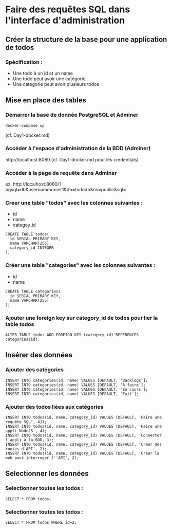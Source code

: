 # Faire des requêtes SQL dans l'interface d'administration

## Créer la structure de la base pour une application de todos

### Spécification :

- Une todo à un id et un name
- Une todo peut avoir une catégorie
- Une categorie peut avoir plusieurs todos

## Mise en place des tables

### Démarrer la base de donnée PostgreSQL et Adminer

```
docker-compose up
```
(cf. Day1-docker.md)

### Accéder à l'espace d'administration de la BDD (Adminer)

http://localhost:8080
(cf. Day1-docker.md pour les credentials)

### Accéder à la page de requête dans Adminer

ex. http://localhost:8080/?pgsql=db&username=user1&db=tododb&ns=public&sql=

### Créer une table "todos" avec les colonnes suivantes :

  - id
  - name
  - categoy_id

  ```
  CREATE TABLE todos(
    id SERIAL PRIMARY KEY,
    name VARCHAR(255),
    category_id INTEGER
  );
  ```
  
### Créer une table "categories" avec les colonnes suivantes :

  - id
  - name

  ```
  CREATE TABLE categories(
    id SERIAL PRIMARY KEY,
    name VARCHAR(255)
  );
  ```
  
### Ajouter une foreign key sur category_id de todos pour lier la table todos

```
ALTER TABLE todos ADD FOREIGN KEY (category_id) REFERENCES categories(id);
```

## Insérer des données

### Ajouter des catégories

```
INSERT INTO categories(id, name) VALUES [DEFAULT, 'Backlogs'];
INSERT INTO categories(id, name) VALUES [DEFAULT, 'A faire'];
INSERT INTO categories(id, name) VALUES [DEFAULT, 'En cours'];
INSERT INTO categories(id, name) VALUES [DEFAULT, 'Fait'];
```

### Ajouter des todos liées aux catégories

```
INSERT INTO todos(id, name, category_id) VALUES (DEFAULT, 'Faire une requête SQL', 4]);
INSERT INTO todos(id, name, category_id) VALUES (DEFAULT, 'Faire une appli NodeJS', 4);
INSERT INTO todos(id, name, category_id) VALUES (DEFAULT, 'Connecter l'appli à la BDD, 3);
INSERT INTO todos(id, name, category_id) VALUES (DEFAULT, 'Créer des routes d'API', 2);
INSERT INTO todos(id, name, category_id) VALUES (DEFAULT, 'Créer la web pour interroger l''API', 2);
```

## Selectionner les données

### Selectionner toutes les todos :

```
SELECT * FROM todos;
```

### Selectionner toutes les todos :

```
SELECT * FROM todos WHERE id=2;
```
